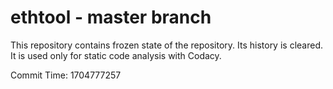 # ethtool - master branch

This repository contains frozen state of the repository.
Its history is cleared. It is used only for static code
analysis with Codacy.

Commit Time: 1704777257
